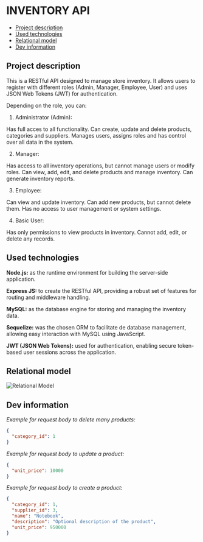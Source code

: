 # INVENTORY API <!-- omit in toc -->
- [Project description](#project-description)
- [Used technologies](#used-technologies)
- [Relational model](#relational-model)
- [Dev information](#dev-information)

## Project description

This is a RESTful API designed to manage store inventory. It allows users to register with different roles (Admin, Manager, Employee, User) and uses JSON Web Tokens (JWT) for authentication.
    
Depending on the role, you can:
   1. Administrator (Admin):

Has full acces to all functionality. Can create, update and delete products, categories and suppliers.
Manages users, assigns roles and has control over all data in the system.

   2. Manager:

Has access to all inventory operations, but cannot manage users or modify roles.
Can view, add, edit, and delete products and manage inventory.
Can generate inventory reports. 

   3. Employee:

Can view and update inventory.
Can add new products, but cannot delete them.
Has no access to user management or system settings.

   4. Basic User:

Has only permissions to view products in inventory.
Cannot add, edit, or delete any records.

## Used technologies
**Node.js:**  as the runtime environment for building the server-side application.

**Express JS:** to create the RESTful API, providing a robust set of features for routing and middleware handling.

**MySQL:** as the database engine for storing and managing the inventory data.

**Sequelize:** was the chosen ORM to facilitate de database management, allowing easy interaction with MySQL using JavaScript.

**JWT (JSON Web Tokens):** used for authentication, enabling secure token-based user sessions across the application.

## Relational model

![Relational Model](/src/img/inventory_api_relational_model.png)

## Dev information

*Example for request body to delete many products:*

```json
{
  "category_id": 1
}

```

*Example for request body to update a product:*

```json
{
  "unit_price": 10000
}

```

*Example for request body to create a product:*

```json
{
  "category_id": 1,
  "supplier_id": 3,
  "name": "Notebook",
  "description": "Optional description of the product",
  "unit_price": 950000
}
```